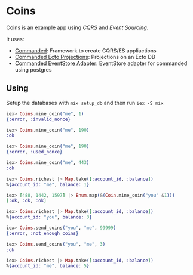 # Coins

Coins is an example app using *CQRS* and *Event Sourcing*.

It uses:
* [Commanded](https://github.com/commanded/commanded): Framework to create CQRS/ES appliactions
* [Commanded Ecto Projections](https://github.com/commanded/commanded-ecto-projections): Projections on an Ecto DB
* [Commanded EventStore Adapter](https://github.com/commanded/commanded-eventstore-adapter): EventStore adapter for commanded using postgres

## Using

Setup the databases with `mix setup_db` and then run `iex -S mix`

```elixir
iex> Coins.mine_coin("me", 1)
{:error, :invalid_nonce}

iex> Coins.mine_coin("me", 190)
:ok

iex> Coins.mine_coin("me", 190)
{:error, :used_nonce}

iex> Coins.mine_coin("me", 443)
:ok

iex> Coins.richest |> Map.take([:account_id, :balance])
%{account_id: "me", balance: 1}

iex> [488, 1442, 1597] |> Enum.map(&(Coin.mine_coin("you" &1)))
[:ok, :ok, :ok]

iex> Coins.richest |> Map.take([:account_id, :balance])
%{account_id: "you", balance: 3}

iex> Coins.send_coins("you", "me", 99999)
{:error, :not_enough_coins}

iex> Coins.send_coins("you", "me", 3)
:ok

iex> Coins.richest |> Map.take([:account_id, :balance])
%{account_id: "me", balance: 5}
```
